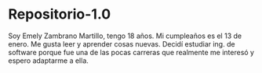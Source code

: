 # Repositorio-1.0
Soy Emely Zambrano Martillo, tengo 18 años. Mi cumpleaños es el 13 de enero. Me gusta leer y aprender cosas nuevas. Decidí estudiar ing. de software porque fue una de las pocas carreras que realmente me interesó y espero adaptarme a ella.
